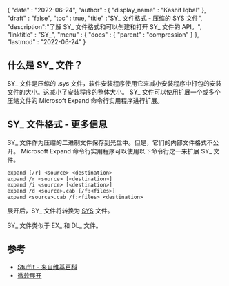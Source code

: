 {
  "date" : "2022-06-24",
  "author" : {
    "display_name" : "Kashif Iqbal"
},
  "draft" : "false",
  "toc" : true,
  "title" :"SY_ 文件格式 - 压缩的 SYS 文件",
  "description":"了解 SY_ 文件格式和可以创建和打开 SY_ 文件的 API。",
  "linktitle" : "SY_",
  "menu" : {
    "docs" : {
      "parent" : "compression"
}
},
  "lastmod" : "2022-06-24"
}

## 什么是 SY_ 文件？

SY_ 文件是压缩的 .sys 文件，软件安装程序使用它来减小安装程序中打包的安装文件的大小。这减小了安装程序的整体大小。 SY_ 文件可以使用扩展一个或多个压缩文件的 Microsoft Expand 命令行实用程序进行扩展。

## SY_ 文件格式 - 更多信息

SY_ 文件作为压缩的二进制文件保存到光盘中。但是，它们的内部文件格式不公开。 Microsoft Expand 命令行实用程序可以使用以下命令行之一来扩展 SY_ 文件。

```
expand [/r] <source> <destination>
expand /r <source> [<destination>]
expand /i <source> [<destination>]
expand /d <source>.cab [/f:<files>]
expand <source>.cab /f:<files> <destination>
```
展开后，SY_ 文件将转换为 [SYS](/system/sys/) 文件。

SY_ 文件类似于 EX_ 和 DL_ 文件。

## 参考

* [StuffIt - 来自维基百科](https://en.wikipedia.org/wiki/StuffIt)
* [微软展开](https://learn.microsoft.com/en-us/windows-server/administration/windows-commands/expand)

